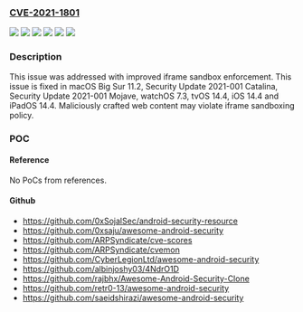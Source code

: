 ### [CVE-2021-1801](https://cve.mitre.org/cgi-bin/cvename.cgi?name=CVE-2021-1801)
![](https://img.shields.io/static/v1?label=Product&message=iOS%20and%20iPadOS&color=blue)
![](https://img.shields.io/static/v1?label=Product&message=macOS&color=blue)
![](https://img.shields.io/static/v1?label=Version&message=%3C%2011.2%20&color=brighgreen)
![](https://img.shields.io/static/v1?label=Version&message=%3C%2014.4%20&color=brighgreen)
![](https://img.shields.io/static/v1?label=Version&message=%3C%207.3%20&color=brighgreen)
![](https://img.shields.io/static/v1?label=Vulnerability&message=Maliciously%20crafted%20web%20content%20may%20violate%20iframe%20sandboxing%20policy&color=brighgreen)

### Description

This issue was addressed with improved iframe sandbox enforcement. This issue is fixed in macOS Big Sur 11.2, Security Update 2021-001 Catalina, Security Update 2021-001 Mojave, watchOS 7.3, tvOS 14.4, iOS 14.4 and iPadOS 14.4. Maliciously crafted web content may violate iframe sandboxing policy.

### POC

#### Reference
No PoCs from references.

#### Github
- https://github.com/0xSojalSec/android-security-resource
- https://github.com/0xsaju/awesome-android-security
- https://github.com/ARPSyndicate/cve-scores
- https://github.com/ARPSyndicate/cvemon
- https://github.com/CyberLegionLtd/awesome-android-security
- https://github.com/albinjoshy03/4NdrO1D
- https://github.com/rajbhx/Awesome-Android-Security-Clone
- https://github.com/retr0-13/awesome-android-security
- https://github.com/saeidshirazi/awesome-android-security

